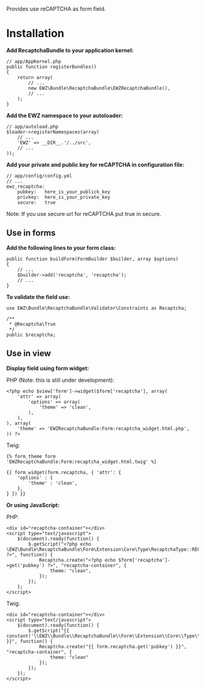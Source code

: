 Provides use reCAPTCHA as form field.

Installation
============

**Add RecaptchaBundle to your application kernel:**

    // app/AppKernel.php
    public function registerBundles()
    {
        return array(
            // ...
            new EWZ\Bundle\RecaptchaBundle\EWZRecaptchaBundle(),
            // ...
        );
    }

**Add the EWZ namespace to your autoloader:**

    // app/autoload.php
    $loader->registerNamespaces(array(
        // ...
        'EWZ' => __DIR__.'/../src',
        // ...
    ));

**Add your private and public key for reCAPTCHA in configuration file:**

    // app/config/config.yml
    // ...
    ewz_recaptcha:
        pubkey:   here_is_your_publick_key
        privkey:  here_is_your_private_key
        secure:   true

Note: If you use secure url for reCAPTCHA put true in secure.


Use in forms
------------

**Add the following lines to your form class:**

    public function buildForm(FormBuilder $builder, array $options)
    {
        // ...
        $builder->add('recaptcha', 'recaptcha');
        // ...
    }

**To validate the field use:**

    use EWZ\Bundle\RecaptchaBundle\Validator\Constraints as Recaptcha;

    /**
     * @Recaptcha\True
     */
    public $recaptcha;


Use in view
-----------

**Display field using form widget:**

PHP (Note: this is still under development):

    <?php echo $view['form']->widget($form['recaptcha'], array(
        'attr' => array(
            'options' => array(
                'theme' => 'clean',
            ),
        ),
    ), array(
        'theme' => 'EWZRecaptchaBundle:Form:recaptcha_widget.html.php',
    )) ?>

Twig:

    {% form_theme form 'EWZRecaptchaBundle:Form:recaptcha_widget.html.twig' %}

    {{ form_widget(form.recaptcha, { 'attr': {
        'options' : {
            'theme' : 'clean',
        },
    } }) }}


**Or using JavaScript:**

PHP:

    <div id="recaptcha-container"></div>
    <script type="text/javascript">
        $(document).ready(function() {
            $.getScript("<?php echo \EWZ\Bundle\RecaptchaBundle\Form\Extension\Core\Type\RecaptchaType::RECAPTCHA_API_JS_SERVER ?>", function() {
                Recaptcha.create("<?php echo $form['recaptcha']->get('pubkey') ?>", "recaptcha-container", {
                    theme: "clean",
                });
            });
        };
    </script>

Twig:

    <div id="recaptcha-container"></div>
    <script type="text/javascript">
        $(document).ready(function() {
            $.getScript("{{ constant('\\EWZ\\Bundle\\RecaptchaBundle\\Form\\Extension\\Core\\Type\\RecaptchaType::RECAPTCHA_API_JS_SERVER') }}", function() {
                Recaptcha.create("{{ form.recaptcha.get('pubkey') }}", "recaptcha-container", {
                    theme: "clean"
                });
            });
        });
    </script>
